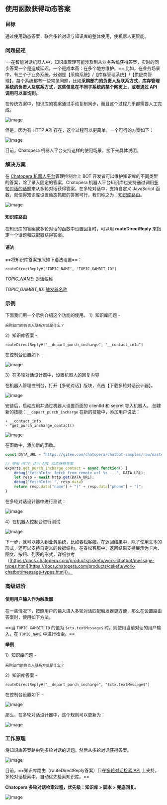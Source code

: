 ## 使用函数获得动态答案

### 目标

通过使用动态答案，联合多轮对话与知识库的整体使用，使机器人更智能。

### 问题描述

==在智能对话机器人中，知识库管理可能涉及到从业务系统获得答案，实时的同步答案一个是造成延迟，一个是成本高：在多个地方维护。== 比如，在业务场景中，有三个子业务系统，分别是【采购系统】/【库存管理系统】/【供应商管理】。每个系统都有一些常见问题，比如**采购部门的负责人及联系方式，库存管理系统的负责人及联系方式，这些信息在不同子系统的某个网页上，或者通过 API 调用可以查询到。**

在传统方案中，知识库的答案通过手动复制同步，而且这个过程几乎都需要人工完成。

![image](../../../images/products/platform/QQ截图20220616155155.png)

但是，因为有 HTTP API 存在，这个过程可以更简单。一个可行的方案如下：

![image](../../../images/products/platform/QQ截图20220616155207.png)

目前，Chatopera 机器人平台支持这样的使用场景，接下来具体说明。

### 解决方案

在 [Chatopera 机器人平台](https://bot.chatopera.com/)管理控制台上 BOT 开发者可以维护知识库的不同类型的答案，除了录入固定的答案，Chatopera 机器人平台知识库也支持通过调用[多轮对话的话题](https://docs.chatopera.com/products/chatbot-platform/integration/api.html#%E7%9F%A5%E8%AF%86%E5%BA%93%E8%B7%AF%E7%94%B1)来从多轮对话获得答案。在多轮对话中，支持自定义 JavaScript 函数，就使得知识库设置动态抓取的答案可行，我们称之为：[知识库路由](https://docs.chatopera.com/products/chatbot-platform/integration/api.html#%E7%9F%A5%E8%AF%86%E5%BA%93%E8%B7%AF%E7%94%B1)。

![image](../../../images/products/platform/QQ截图20220616155220.png)

#### 知识库路由

在知识库的答案或多轮对话的函数中设置回复时，可以用 **routeDirectReply** 来指定一个话题和匹配器获得答案。

#### 语法

==将知识库答案按照如下语法设置==：

```
routeDirectReply#["TOPIC_NAME", "TOPIC_GAMBIT_ID"]
```

_TOPIC_NAME_: [对话名称](https://docs.chatopera.com//products/chatbot-platform/conversation/index.html#术语)

_TOPIC_GAMBIT_ID_: [触发器名称](https://docs.chatopera.com/products/chatbot-platform/conversation/index.html#术语)

### 示例

下面我们用一个示例介绍这个功能的使用。
1）知识库问题 -

```
采购部门的负责人联系方式是什么？
```

2）知识库答案 -

```
routeDirectReply#["__depart_purch_incharge", "__contact_info"]
```

在控制台设置如下 -

![image](../../../images/products/platform/QQ截图20220616155315.png)

3）在多轮对话设计器中，设置机器人的回复内容

在机器人管理控制台，打开【多轮对话】版块，点击【下载多轮对话设计器】。

![image](../../../images/products/platform/QQ截图20220616155328.png)

安装后，启动应用并通过机器人设置页面的 clientId 和 secret 导入机器人。
创建新的技能：`__depart_purch_incharge`
在新的技能中，添加用户说法：

```
+ __contact_info
- ^get_purch_incharge_contact()
```

![image](../../../images/products/platform/QQ截图20220616155346.png)

在函数中，添加新的函数。

```JavaScript
const DATA_URL = "https://gitee.com/chatopera/chatbot-samples/raw/master/assets/demo-contact.json"

// 使用 HTTP 访问 API 动态获得答案
exports.get_purch_incharge_contact = async function() {
    debug("fetchInfo: fetch from remote url %s ...", DATA_URL);
    let resp = await http.get(DATA_URL);
    debug("fetchInfo: ", resp.data)
    return resp.data["name"] + "(" + resp.data["phone"] + ")";
}
```

在多轮对话设计器中进行测试：

![image](../../../images/products/platform/QQ截图20220616155420.png)

4）在机器人控制台进行测试

![image](../../../images/products/platform/QQ截图20220616155438.png)

下一步，就可以接入到业务系统，比如春松客服。在返回结果中，除了使用文本的形式，还可以支持自定义的数据结构，在春松客服中，返回结果支持展示为卡片、图文、按钮、列表的形式，详细参考（[https://docs.chatopera.com/products/cskefu/work-chatbot/message-types.html](https://docs.chatopera.com/products/cskefu/work-chatbot/message-types.html)）。

### 高级进阶

#### 使用用户输入作为触发器

在一些情况下，按照用户的输入进入多轮对话匹配触发器更方便，那么在设置路由答案时，使用如下方法。

==当 `TOPIC_GAMBIT_ID` 的值为 `$ctx.textMessage$` 时，则使用当前对话的用户输入，在 `TOPIC_NAME` 中进行检索。==

**举例**

1）知识库问题 -

```
采购部门的负责人联系方式是什么？
```

2）知识库答案 -

```
routeDirectReply#["__depart_purch_incharge", "$ctx.textMessage$"]
```

在控制台设置如下 -

![image](../../../images/products/platform/QQ截图20220616155455.png)

那么，在多轮对话设计器中，这个规则可以更新为：

![image](../../../images/products/platform/QQ截图20220616155505.png)

### 工作原理

将知识库答案路由到多轮对话的话题，然后从多轮对话获得答案。

![image](../../../images/products/platform/QQ截图20220616155233.png)

目前，==知识库路由（routeDirectReply答案）只在[多轮对话检索 API](https://docs.chatopera.com/products/chatbot-platform/integration/api.html#%E6%A3%80%E7%B4%A2%E5%A4%9A%E8%BD%AE%E5%AF%B9%E8%AF%9D) 上支持，多轮对话检索中，自动优先检索知识库。==

**Chatopera 多轮对话检索过程，优先级：知识库 > 脚本 > 兜底回复。**

![image](../../../images/products/platform/QQ截图20220616155253.png)
